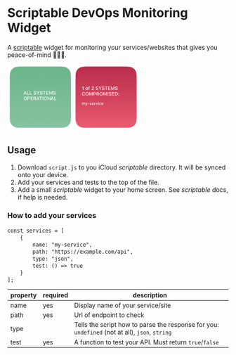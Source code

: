 # Scriptable DevOps Monitoring Widget

A [scriptable](https://scriptable.app/) widget for monitoring your services/websites that gives you peace-of-mind 🧘🏻‍♂️.

<img src="preview.png" width="300px">

## Usage

1. Download `script.js` to you iCloud _scriptable_ directory. It will be synced onto your device.
2. Add your services and tests to the top of the file.
3. Add a small _scriptable_ widget to your home screen. See _scriptable_ docs, if help is needed.

### How to add your services

```
const services = [
    {
        name: "my-service",
        path: "https://example.com/api",
        type: "json",
        test: () => true
    }
];
```

| property | required | description                                                                                    |
| -------- | -------- | ---------------------------------------------------------------------------------------------- |
| name     | yes      | Display name of your service/site                                                              |
| path     | yes      | Url of endpoint to check                                                                       |
| type     |          | Tells the script how to parse the response for you: `undefined` (not at all), `json`, `string` |
| test     | yes      | A function to test your API. Must return `true`/`false`                                        |
